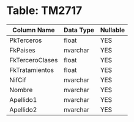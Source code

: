 # Table: TM2717

| Column Name | Data Type | Nullable |
|-------------|-----------|----------|
| PkTerceros | float | YES |
| FkPaises | nvarchar | YES |
| FkTerceroClases | float | YES |
| FkTratamientos | float | YES |
| NifCif | nvarchar | YES |
| Nombre | nvarchar | YES |
| Apellido1 | nvarchar | YES |
| Apellido2 | nvarchar | YES |
